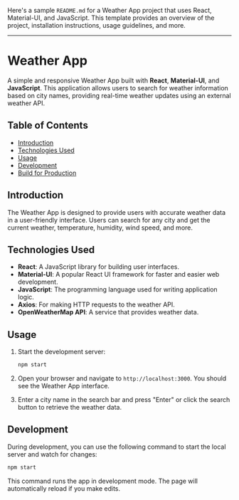 Here's a sample `README.md` for a Weather App project that uses React, Material-UI, and JavaScript. This template provides an overview of the project, installation instructions, usage guidelines, and more.

---

# Weather App

A simple and responsive Weather App built with **React**, **Material-UI**, and **JavaScript**. This application allows users to search for weather information based on city names, providing real-time weather updates using an external weather API.

## Table of Contents

- [Introduction](#introduction)
- [Technologies Used](#technologies-used)
- [Usage](#usage)
- [Development](#development)
- [Build for Production](#build-for-production)


## Introduction

The Weather App is designed to provide users with accurate weather data in a user-friendly interface. Users can search for any city and get the current weather, temperature, humidity, wind speed, and more.

## Technologies Used

- **React**: A JavaScript library for building user interfaces.
- **Material-UI**: A popular React UI framework for faster and easier web development.
- **JavaScript**: The programming language used for writing application logic.
- **Axios**: For making HTTP requests to the weather API.
- **OpenWeatherMap API**: A service that provides weather data.

## Usage

1. Start the development server:

   ```bash
   npm start
   ```

2. Open your browser and navigate to `http://localhost:3000`. You should see the Weather App interface.

3. Enter a city name in the search bar and press "Enter" or click the search button to retrieve the weather data.

## Development

During development, you can use the following command to start the local server and watch for changes:

```bash
npm start
```

This command runs the app in development mode. The page will automatically reload if you make edits.
